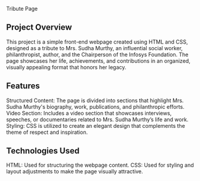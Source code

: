 
Tribute Page 

Project Overview
-------------------
This project is a simple front-end webpage created using HTML and CSS, designed as a tribute to Mrs. Sudha Murthy, an influential social worker, philanthropist, author, and the Chairperson of the Infosys Foundation. The page showcases her life, achievements, and contributions in an organized, visually appealing format that honors her legacy.

Features
-------------------
Structured Content: The page is divided into sections that highlight Mrs. Sudha Murthy's biography, work, publications, and philanthropic efforts.
Video Section: Includes a video section that showcases interviews, speeches, or documentaries related to Mrs. Sudha Murthy’s life and work.
Styling: CSS is utilized to create an elegant design that complements the theme of respect and inspiration.

Technologies Used
-------------------
HTML: Used for structuring the webpage content.
CSS: Used for styling and layout adjustments to make the page visually attractive.
